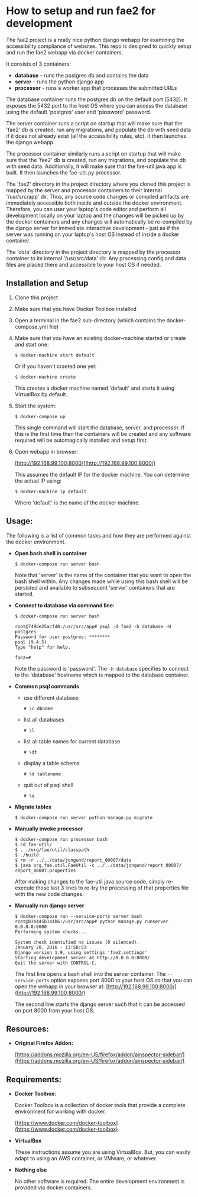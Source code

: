 # How to setup and run fae2 for development

The fae2 project is a really nice python django webapp for examining the accessibility compliance of websites.  This repo is designed to quickly setup and run the fae2 webapp via docker containers.

It consists of 3 containers:

+ **database** - runs the postgres db and contains the data
+ **server** - runs the python django app
+ **processor** - runs a worker app that processes the submitted URLs

The database container runs the postgres db on the default port (5432).  It exposes the 5432 port to the host OS where you can access the database using the default 'postgres' user and 'password' password.

The server container runs a script on startup that will make sure that the 'fae2' db is created, run any migrations, and populate the db with seed data if it does not already exist (all the accessibility rules, etc).  It then launches the django webapp.

The processor container similarly runs a script on startup that will make sure that the 'fae2' db is created, run any migrations, and populate the db with seed data.  Additionally, it will make sure that the fae-util java app is built.  It then launches the fae-util.py processor.

The 'fae2' directory in the project directory where you cloned this project is mapped by the server and processor containers to their internal '/usr/src/app' dir.  Thus, any source code changes or compiled artifacts are immediately accessible both inside and outside the docker environment.  Therefore, you can user your laptop's code editor and perform all development locally on your laptop and the changes will be picked up by the docker containers and any changes will automatically be re-compiled by the django server for immediate interactive development - just as if the server was running on your laptop's host OS instead of inside a docker container.

The 'data' directory in the project directory is mapped by the processor container to its internal '/usr/src/data' dir.  Any processing config and data files are placed there and accessible to your host OS if needed.

## Installation and Setup

1. Clone this project
2. Make sure that you have Docker Toolbox installed
3. Open a terminal in the fae2 sub-directory (which contains the docker-compose.yml file)
4. Make sure that you have an existing docker-machine started or create and start one:

	```
	$ docker-machine start default
	```
	
	Or if you haven't craeted one yet:
	
	```
	$ docker-machine create
	```
	
	This creates a docker machine named 'default' and starts it using VirtualBox by default.

5. Start the system:

	```
	$ docker-compose up
	```
	
	This single command will start the database, server, and processor.  If this is the first time then the containers will be created and any software required will be automagically installed and setup first.
	
6. Open webapp in browser:

	[http://192.168.99.100:8000/](http://192.168.99.100:8000/)
	
	This assumes the default IP for the docker machine.  You can determine the actual IP using:
	
	```
	$ docker-machine ip default
	```
	
	Where 'default' is the name of the docker machine.


## Usage:

The following is a list of common tasks and how they are performed against the docker environment.

+ **Open bash shell in container**

	```
	$ docker-compose run server bash
	```
	
	Note that 'server' is the name of the container that you want to open the bash shell within.  Any changes made while using this bash shell will be persisted and available to subsequent 'server' containers that are started.

+ **Connect to database via command line:**

	```
	$ docker-compose run server bash
	
	root@749de25acfd0:/usr/src/app# psql -d fae2 -h database -U postgres
	Password for user postgres: ********
	psql (9.4.5)
	Type "help" for help.

	fae2=# 
	```
	
	Note the password is 'password'.  The `-h database` specifies to connect to the 'database' hostname which is mapped to the database container.

+ **Common psql commands**
	+ use different database
	
		```
		# \c dbname
		```

	+ list all databases

		```
		# \l
		```
		
	+ list all table names for current database

		```
		# \dt
		```

	+ display a table schema

		```
		# \d tablename
		```

	+ quit out of psql shell

		```
		# \q
		```

+ **Migrate tables**

	```
	$ docker-compose run server python manage.py migrate
	```

+ **Manually invoke processor**

	```
	$ docker-compose run processor bash
	$ cd fae-util/
	$ . ./org/fae/util/classpath
	$ ./build
	$ rm -r ../../data/jongund/report_00007/data
	$ java org.fae.util.FaeUtil -c ../../data/jongund/report_00007/	report_00007.properties
	```

	After making changes to the fae-util java source code, simply re-execute those last 3 lines to re-try the processing of that properties file with the new code changes.

+ **Manually run django server**

	```
	$ docker-compose run --service-ports server bash
	root@83b445b144b6:/usr/src/app# python manage.py runserver 0.0.0.0:8000
	Performing system checks...
	
	System check identified no issues (0 silenced).
	January 20, 2016 - 13:58:53
	Django version 1.9, using settings 'fae2.settings'
	Starting development server at http://0.0.0.0:8000/
	Quit the server with CONTROL-C.
	```
	
	The first line opens a bash shell into the server container. The `--service-ports` option exposes port 8000 to your host OS so that you can open the webapp in your browser at: [http://192.168.99.100:8000/](http://192.168.99.100:8000/)
	
	The second line starts the django server such that it can be accessed on port 8000 from your host OS.


## Resources:

+ **Original Firefox Addon:**

	[https://addons.mozilla.org/en-US/firefox/addon/ainspector-sidebar/](https://addons.mozilla.org/en-US/firefox/addon/ainspector-sidebar/)


## Requirements:

+ **Docker Toolbox:**

	Docker Toolbox is a collection of docker tools that provide a complete environment for working with docker.
	
	[https://www.docker.com/docker-toolbox](https://www.docker.com/docker-toolbox)

+ **VirtualBox**

	These instructions assume you are using VirtualBox.  But, you can easily adapt to using an AWS container, or VMware, or whatever.

+ **Nothing else**

	No other software is required.  The entire development environment is provided via docker containers.